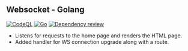 ## Websocket - Golang
[![CodeQL](https://github.com/gitnoober/simple-ws-golang/actions/workflows/codeql.yml/badge.svg)](https://github.com/gitnoober/simple-ws-golang/actions/workflows/codeql.yml)
[![Go](https://github.com/gitnoober/simple-ws-golang/actions/workflows/go.yml/badge.svg)](https://github.com/gitnoober/simple-ws-golang/actions/workflows/go.yml)
[![Dependency review](https://github.com/gitnoober/simple-ws-golang/actions/workflows/dependency-review.yml/badge.svg)](https://github.com/gitnoober/simple-ws-golang/actions/workflows/dependency-review.yml)
<ul>
    <li>
    Listens for requests to the home page and renders the HTML page.
    </li>
    <li>
    Added handler for WS connection upgrade along with a route.
    </li>
</ul>
